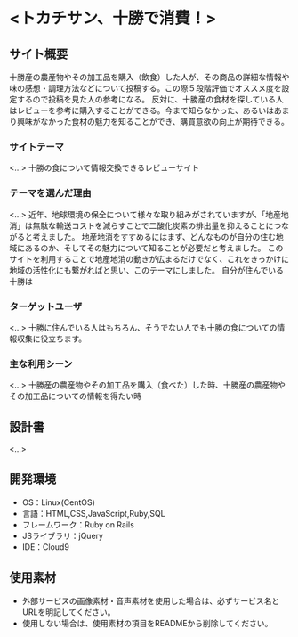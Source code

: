 # <トカチサン、十勝で消費！>

## サイト概要
十勝産の農産物やその加工品を購入（飲食）した人が、その商品の詳細な情報や味の感想・調理方法などについて投稿する。この際５段階評価でオススメ度を設定するので投稿を見た人の参考になる。
反対に、十勝産の食材を探している人はレビューを参考に購入することができる。今まで知らなかった、あるいはあまり興味がなかった食材の魅力を知ることができ、購買意欲の向上が期待できる。
### サイトテーマ
<...>
十勝の食について情報交換できるレビューサイト
### テーマを選んだ理由
<...>
近年、地球環境の保全について様々な取り組みがされていますが、「地産地消」は無駄な輸送コストを減らすことで二酸化炭素の排出量を抑えることにつながると考えました。
地産地消をすすめるにはまず、どんなものが自分の住む地域にあるのか、そしてその魅力について知ることが必要だと考えました。
このサイトを利用することで地産地消の動きが広まるだけでなく、これをきっかけに地域の活性化にも繋がればと思い、このテーマにしました。
自分が住んでいる十勝は
### ターゲットユーザ
<...>
十勝に住んでいる人はもちろん、そうでない人でも十勝の食についての情報収集に役立ちます。
### 主な利用シーン
<...>
十勝産の農産物やその加工品を購入（食べた）した時、十勝産の農産物やその加工品についての情報を得たい時
## 設計書
<...>

## 開発環境
- OS：Linux(CentOS)
- 言語：HTML,CSS,JavaScript,Ruby,SQL
- フレームワーク：Ruby on Rails
- JSライブラリ：jQuery
- IDE：Cloud9

## 使用素材
- 外部サービスの画像素材・音声素材を使用した場合は、必ずサービス名とURLを明記してください。
- 使用しない場合は、使用素材の項目をREADMEから削除してください。